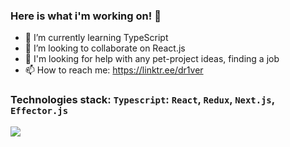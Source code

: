 ### Here is what i'm working on! 👋

- 🌱 I’m currently learning TypeScript
- 👯 I’m looking to collaborate on React.js
- 🤔 I'm looking for help with any pet-project ideas, finding a job
- 📫 How to reach me: https://linktr.ee/dr1ver
### Technologies stack: `Typescript`: `React`, `Redux`, `Next.js`, `Effector.js`
[![](https://www.codewars.com/users/dr1verrr/badges/large)](https://www.codewars.com/users/dr1verrr)
